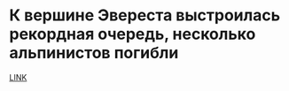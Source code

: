 # К вершине Эвереста выстроилась рекордная очередь, несколько альпинистов погибли 



[LINK](https://varlamov.ru/3449303.html)